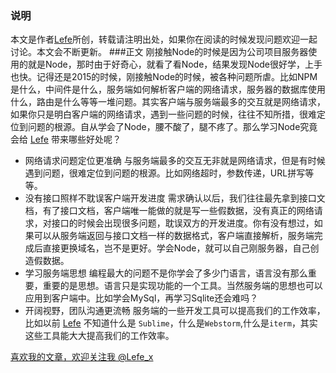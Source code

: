 ### 说明
本文是作者[Lefe](http://www.jianshu.com/p/88957fad1226)所创，转载请注明出处，如果你在阅读的时候发现问题欢迎一起讨论。本文会不断更新。
###正文
刚接触Node的时候是因为公司项目服务器使用的就是Node，那时由于好奇心，就看了看Node，结果发现Node很好学，上手也快。记得还是2015的时候，刚接触Node的时候，被各种问题所虐。比如NPM是什么，中间件是什么，服务端如何解析客户端的网络请求，服务器的数据库使用什么，路由是什么等等一堆问题。其实客户端与服务端最多的交互就是网络请求，如果你只是明白客户端的网络请求，遇到一些问题的时候，往往不知所措，很难定位到问题的根源。自从学会了Node，腰不酸了，腿不疼了。那么学习Node究竟会给 [Lefe](http://www.jianshu.com/p/88957fad1226) 带来哪些好处呢？
- 网络请求问题定位更准确
与服务端最多的交互无非就是网络请求，但是有时候遇到问题，很难定位到问题的根源。比如网络超时，参数传递，URL拼写等等。
- 没有接口照样不耽误客户端开发进度
需求确认以后，我们往往最先拿到接口文档，有了接口文档，客户端唯一能做的就是写一些假数据，没有真正的网络请求，对接口的时候会出现很多问题，耽误双方的开发进度。你有没有想过，如果可以从服务端返回与接口文档一样的数据格式，客户端直接解析，服务端完成后直接更换域名，岂不是更好。学会Node，就可以自己刚服务器，自己创造假数据。
- 学习服务端思想
编程最大的问题不是你学会了多少门语言，语言没有那么重要，重要的是思想。语言只是实现功能的一个工具。当然服务端的思想也可以应用到客户端中。比如学会MySql，再学习Sqlite还会难吗？
- 开阔视野，团队沟通更流畅
服务端的一些开发工具可以提高我们的工作效率，比如以前 [Lefe](http://www.jianshu.com/p/88957fad1226) 不知道什么是 `Sublime`，什么是`Webstorm`,什么是`iterm`，其实这些工具能大大提高我们的工作效率。

[喜欢我的文章，欢迎关注我 @Lefe_x](http://www.weibo.com/5953150140/profile?rightmod=1&wvr=6&mod=personnumber&is_all=1)
